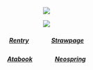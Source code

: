 ⠀<div align="center">


![](https://komarev.com/ghpvc/?username=Greedism&color=a7473b&style=plastic&label=Visitors.&base=2990)


![](https://files.catbox.moe/p3j5yk.gif)
##### [Rentry](https://rentry.co/FujiwaranoMoku)ㅤㅤㅤㅤ[Strawpage](https://medangel.straw.page/)
##### [Atabook](https://kangel.atabook.org/)ㅤㅤㅤㅤ[Neospring](https://neospring.org/@p.ai.nter/_app/warning)
